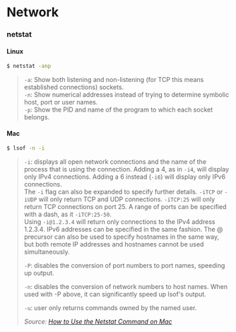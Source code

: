 # Network


### netstat

#### Linux

```sh
$ netstat -anp
```

> `-a`: Show both listening and non-listening (for TCP this means established connections) sockets.  
> `-n`: Show numerical addresses instead of trying to determine symbolic host, port or user names.  
> `-p`: Show the PID and name of the program to which each socket belongs.

#### Mac

```sh
$ lsof -n -i
```

> `-i`: displays all open network connections and the name of the process that is using the connection. Adding a 4, as in `-i4`, will display only IPv4 connections. Adding a 6 instead (`-i6`) will display only IPv6 connections.  
> The `-i` flag can also be expanded to specify further details. `-iTCP` or `-iUDP` will only return TCP and UDP connections. `-iTCP:25` will only return TCP connections on port 25. A range of ports can be specified with a dash, as it `-iTCP:25-50`.  
> Using `-i@1.2.3.4` will return only connections to the IPv4 address 1.2.3.4. IPv6 addresses can be specified in the same fashion. The @ precursor can also be used to specify hostnames in the same way, but both remote IP addresses and hostnames cannot be used simultaneously.  
> 
> `-P`: disables the conversion of port numbers to port names, speeding up output.  
>
> `-n`: disables the conversion of network numbers to host names. When used with -P above, it can significantly speed up lsof's output.  
> 
> `-u`: user only returns commands owned by the named user.  
> 
> _Source: [How to Use the Netstat Command on Mac](https://www.lifewire.com/using-netstat-command-on-mac-4176069)_

